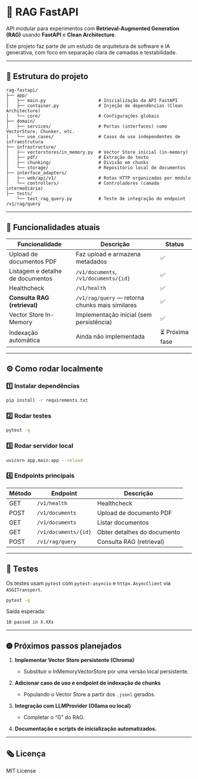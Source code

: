 # 🧠 RAG FastAPI

API modular para experimentos com **Retrieval-Augmented Generation (RAG)** usando **FastAPI** e **Clean Architecture**.

Este projeto faz parte de um estudo de arquitetura de software e IA generativa, com foco em separação clara de camadas e testabilidade.

---

## 🚀 Estrutura do projeto

```
rag-fastapi/
├── app/
│   ├── main.py                    # Inicialização da API FastAPI
│   ├── container.py               # Injeção de dependências (Clean Architecture)
│   └── core/                      # Configurações globais
├── domain/
│   ├── services/                  # Portas (interfaces) como VectorStore, Chunker, etc.
│   └── use_cases/                 # Casos de uso independentes de infraestrutura
├── infrastructure/
│   ├── vectorstores/in_memory.py  # Vector Store inicial (in-memory)
│   ├── pdf/                       # Extração de texto
│   ├── chunking/                  # Divisão em chunks
│   └── storage/                   # Repositório local de documentos
├── interface_adapters/
│   ├── web/api/v1/                # Rotas HTTP organizadas por módulo
│   └── controllers/               # Controladores (camada intermediária)
├── tests/
    └── test_rag_query.py          # Teste de integração do endpoint /v1/rag/query
```

---

## 🧬 Funcionalidades atuais

| Funcionalidade                   | Descrição                                       | Status         |
| -------------------------------- | ----------------------------------------------- | -------------- |
| Upload de documentos PDF         | Faz upload e armazena metadados                 | ✅              |
| Listagem e detalhe de documentos | `/v1/documents`, `/v1/documents/{id}`           | ✅              |
| Healthcheck                      | `/v1/health`                                    | ✅              |
| **Consulta RAG (retrieval)**     | `/v1/rag/query` — retorna chunks mais similares | ✅              |
| Vector Store In-Memory           | Implementação inicial (sem persistência)        | ✅              |
| Indexação automática             | Ainda não implementada                          | ⏳ Próxima fase |

---

## ⚙️ Como rodar localmente

### 1️⃣ Instalar dependências

```bash
pip install -r requirements.txt
```

### 2️⃣ Rodar testes

```bash
pytest -q
```

### 3️⃣ Rodar servidor local

```bash
uvicorn app.main:app --reload
```

### 4️⃣ Endpoints principais

| Método | Endpoint             | Descrição                   |
| ------ | -------------------- | --------------------------- |
| GET    | `/v1/health`         | Healthcheck                 |
| POST   | `/v1/documents`      | Upload de documento PDF     |
| GET    | `/v1/documents`      | Listar documentos           |
| GET    | `/v1/documents/{id}` | Obter detalhes do documento |
| POST   | `/v1/rag/query`      | Consulta RAG (retrieval)    |

---

## 🥪 Testes

Os testes usam `pytest` com `pytest-asyncio` e `httpx.AsyncClient` via `ASGITransport`.

```bash
pytest -q
```

Saída esperada:

```
10 passed in X.XXs
```

---

## 🤀 Próximos passos planejados

1. **Implementar Vector Store persistente (Chroma)**

   * Substituir o InMemoryVectorStore por uma versão local persistente.
2. **Adicionar caso de uso e endpoint de indexação de chunks**

   * Populando o Vector Store a partir dos `.jsonl` gerados.
3. **Integração com LLMProvider (Ollama ou local)**

   * Completar o “G” do RAG.
4. **Documentação e scripts de inicialização automatizados.**

---

## 🗞️ Licença

MIT License
